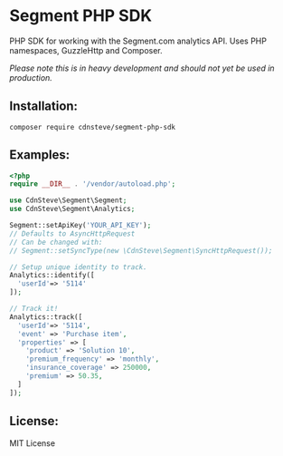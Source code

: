# Segment PHP SDK

PHP SDK for working with the Segment.com analytics API.
Uses PHP namespaces, GuzzleHttp and Composer.

*Please note this is in heavy development and should not yet be used in production.*


## Installation:

`composer require cdnsteve/segment-php-sdk`


## Examples:

```php
<?php
require __DIR__ . '/vendor/autoload.php';

use CdnSteve\Segment\Segment;
use CdnSteve\Segment\Analytics;

Segment::setApiKey('YOUR_API_KEY');
// Defaults to AsyncHttpRequest
// Can be changed with:
// Segment::setSyncType(new \CdnSteve\Segment\SyncHttpRequest());

// Setup unique identity to track.
Analytics::identify([
  'userId'=> '5114'
]);

// Track it!
Analytics::track([
  'userId'=> '5114',
  'event' => 'Purchase item',
  'properties' => [
    'product' => 'Solution 10',
    'premium_frequency' => 'monthly',
    'insurance_coverage' => 250000,
    'premium' => 50.35,
  ]
]);
```

## License:

MIT License